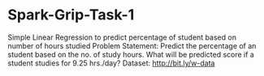 # Spark-Grip-Task-1
Simple Linear Regression to predict percentage of student based on number of hours studied
Problem Statement: Predict the percentage of an student based on the no. of study hours. What will be predicted score if a student studies for 9.25 hrs./day? Dataset: http://bit.ly/w-data
